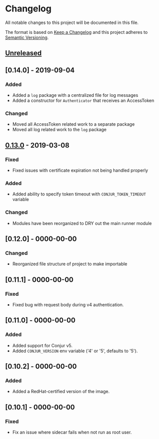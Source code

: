 # Changelog
All notable changes to this project will be documented in this file.

The format is based on [Keep a Changelog](http://keepachangelog.com/en/1.0.0/)
and this project adheres to [Semantic Versioning](http://semver.org/spec/v2.0.0.html).

## [Unreleased]

## [0.14.0] - 2019-09-04

### Added
- Added a `log` package with a centralized file for log messages
- Added a constructor for `Authenticator` that receives an AccessToken
 
### Changed
- Moved all AccessToken related work to a separate package
- Moved all log related work to the `log` package

## [0.13.0] - 2019-03-08

### Fixed
- Fixed issues with certificate expiration not being handled properly

### Added
- Added ability to specify token timeout with `CONJUR_TOKEN_TIMEOUT` variable

### Changed
- Modules have been reorganized to DRY out the main runner module

## [0.12.0] - 0000-00-00

### Changed
- Reorganized file structure of project to make importable

## [0.11.1] - 0000-00-00

### Fixed
- Fixed bug with request body during v4 authentication.

## [0.11.0] - 0000-00-00

### Added
- Added support for Conjur v5.
- Added `CONJUR_VERSION` env variable ('4' or '5', defaults to '5').

## [0.10.2] - 0000-00-00

### Added
- Added a RedHat-certified version of the image.

## [0.10.1] - 0000-00-00

### Fixed
- Fix an issue where sidecar fails when not run as root user.

[Unreleased]: https://github.com/cyberark/conjur-authn-k8s-client/compare/v0.13.0...HEAD
[0.13.0]: https://github.com/cyberark/conjur-authn-k8s-client/compare/v0.12.0...v0.13.0
